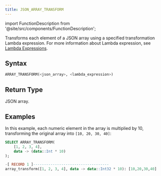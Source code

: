 ```yaml
---
title: JSON_ARRAY_TRANSFORM
---
```


import FunctionDescription from '@site/src/components/FunctionDescription';

<FunctionDescription description="Introduced or updated: v1.2.762"/>

Transforms each element of a JSON array using a specified transformation Lambda expression. For more information about Lambda expression, see [Lambda Expressions](../../00-sql-reference/42-lambda-expressions.md).

## Syntax

```sql
ARRAY_TRANSFORM(<json_array>, <lambda_expression>)
```

## Return Type

JSON array.

## Examples

In this example, each numeric element in the array is multiplied by 10, transforming the original array into `[10, 20, 30, 40]`:

```sql
SELECT ARRAY_TRANSFORM(
    [1, 2, 3, 4],
    data -> (data::Int * 10)
);

-[ RECORD 1 ]-----------------------------------
array_transform([1, 2, 3, 4], data -> data::Int32 * 10): [10,20,30,40]
```